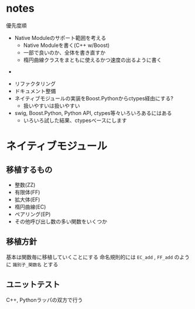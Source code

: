 notes
========

優先度順

* Native Moduleのサポート範囲を考える
  - Native Moduleを書く(C++ w/Boost)
  - 一部で良いのか、全体を書き直すか
  - 楕円曲線クラスをまともに使えるかつ速度の出るように書く
* ~~~ 旧式クラス定義を新式へ変更~~~ -> 完了(40d70b28c0486a9739842ef69ab486f98674e0c0)
* リファクタリング
* ドキュメント整備
* ネイティブモジュールの実装をBoost.Pythonからctypes経由にする?
  - 扱いやすいは扱いやすい
* swig, Boost.Python, Python API, ctypes等々いろいろあるにはある
  - いろいろ試した結果、ctypesベースにします

# ネイティブモジュール
## 移植するもの
* 整数(ZZ)
* 有限体(FF)
* 拡大体(EF)
* 楕円曲線(EC)
* ペアリング(EP)
* その他呼び出し数の多い関数をいくつか

## 移植方針
基本は関数毎に移植していくことにする
命名規則的には `EC_add` , `FF_add` のように `識別子_関数名` とする

## ユニットテスト
C++, Pythonラッパの双方で行う
